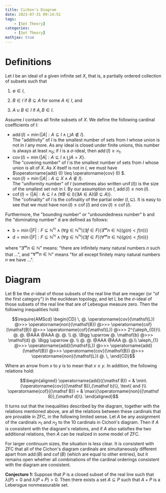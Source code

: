 ```yaml
---
title: Cichon's Diagram
date: 2023-07-31 09:14:51
tags:
    - [Set Theory]
categories:
    - [Set Theory]
mathjax: true
---
```


# Definitions

Let $I$ be an ideal of a given infinite set $X$, that is, a partially ordered collection of subsets such that 

1. $\emptyset \in I$,

2. $B \in I$ if $B \subseteq A$ for some $A \in I$, and 

3. $A \cup B \in I$ if $A, B \in I$.

Assume $I$ contains all finite subsets of $X$. We define the following cardinal coefficients of I:

- $\operatorname{add} (I) = \min \{|A|: A \subseteq I \land \bigcup A \notin I\}$.\
The "additivity" of $I$ is the smallest number of sets from $I$ whose union is not in $I$ any more. As any ideal is closed under finite unions, this number is always at least $\aleph_{0}$; if $I$ is a $\sigma$-ideal, then $\operatorname{add} (I) \geq \aleph_{1}$. 
- $\operatorname{cov} (I) = \min \{|A|: A \subseteq I \land \bigcup A = X\}$.\
The "covering number" of $I$ is the smallest number of sets from $I$ whose union is all of $X$. As $X$ itself is not in $I$, we must have $\operatorname{add} (I)  \leq  \operatorname{cov} (I) $.
- $\operatorname{non} (I) = \min \{|A|: A \subseteq X \land A \notin I\}$.\
The "uniformity number" of $I$ (sometimes also written $\operatorname{unif} (I)$) is the size of the smallest set not in $I$. By our assumption on $I$, $\operatorname{add} (I) \leq \operatorname{non} (I)$.
- $\operatorname{cof} (I) = \{|\mathsf{A}|: \mathsf{A} \subseteq I \land (\forall B \in I)(\exists A \in \mathsf{A})(B \subseteq A)\}$.\
The "cofinality" of $I$ is the cofinality of the partial order $(I, \subseteq)$. It is easy to see that we must have $\operatorname{non} (I) \leq \operatorname{cof} (I)$ and $\operatorname{cov} (I) \leq \operatorname{cof} (I)$.

Furthermore, the "bounding number" or "unboundedness number" $\mathsf{b}$ and the "dominating number" $\mathsf{d}$ are defined as follows:

- $\mathsf{b} = \min \{|F|: F \subseteq \mathbb{N}^{\mathbb{N}} \land (\forall g \in \mathbb{N}^{\mathbb{N}}) (\exists f \in F) (\exists^{\infty}n \in \mathbb{N})(g(n)<f(n)) \}$
- $\mathsf{d} = \min \{|F|: F \subseteq \mathbb{N}^{\mathbb{N}} \land (\forall g \in \mathbb{N}^{\mathbb{N}}) (\exists f \in F) (\forall^{\infty}n \in \mathbb{N})(g(n)<f(n)) \}$

where "$\exists^{\infty} n \in \mathbb{N}$" means: "there are infinitely many natural numbers $n$ such that ...", and "$\forall^{\infty} n \in \mathbb{N}$" means "for all except finitely many natural numbers $n$ we have ...".

# Diagram

Let $\mathsf{B}$ be the $\sigma$-ideal of those subsets of the real line that are meager (or "of the first category") in the euclidean topology, and let $\mathsf{L}$ be the $\sigma$-ideal of those subsets of the real line that are of Lebesgue measure zero. Then the following inequalities hold:

$$\require{AMScd} 
\begin{CD}
\, @.
\operatorname{cov}(\mathsf{L}) @>>> \operatorname{non}(\mathsf{B}) @>>> \operatorname{cof}(\mathsf{B}) @>>>
\operatorname{cof}(\mathsf{L}) @>>> 
2^{\aleph_{0}}\\
@. @. @AAA @AAA @. @. \\ 
@. \Bigg \uparrow @. \mathsf{b} @>>> \mathsf{d} @. \Bigg \uparrow @. \\
@. @. @AAA  @AAA @. @.\\
\aleph_{1} @>>>
\operatorname{add}(\mathsf{L}) @>>> \operatorname{add}(\mathsf{B}) @>>> \operatorname{cov}(\mathsf{B}) @>>>
\operatorname{non}(\mathsf{L}) @. \,
\end{CD}$$


Where an arrow from $x$ to $y$ is to mean that 
$x \leq y$. In addition, the following relations hold:

$$\begin{aligned} \operatorname{add}({\mathsf B}) = & \min\{\operatorname{cov}({\mathsf B}),{\mathsf b}\}, \text{ and }\\
\operatorname{cof}({\mathsf B}) = & \max\{\operatorname{non}({\mathsf B}),{\mathsf d}\}. 
\end{aligned}$$

It turns out that the inequalities described by the diagram, together with the relations mentioned above, are all the relations between these cardinals that are provable in ZFC, in the following limited sense. Let $A$ be any assignment of the cardinals $\aleph_{1}$ and $\aleph_{2}$ to the $10$ cardinals in Cichoń's diagram. Then if $A$ is consistent with the diagram's relations, and if $A$ also satisfies the two additional relations, then $A$ can be realized in some model of ZFC.

For larger continuum sizes, the situation is less clear. It is consistent with ZFC that all of the Cichon's diagram cardinals are simultaneously different apart from $\operatorname{add}(B)$ and $\operatorname{cof}(B)$ (which are equal to other entries), but it remains open whether all combinations of the cardinal orderings consistent with the diagram are consistent.




**Conjecture 1:** Suppose that $P$ is a closed subset of the real line such that $\lambda(P) = 0$ and $\lambda(P+P)>0$. Then there exists a set $A \subseteq P$ such that $A+P$ is a Lebersgue nonmeasurable set. 

